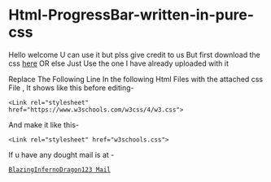 # Html-ProgressBar-written-in-pure-css
Hello welcome U can use it but plss give credit to us But first download the css <a href="https://www.w3schools.com/w3css/4/w3.css">here</a> OR else Just Use the one I have already uploaded with it

Replace The Following Line In the following Html Files with the attached css File ,
It shows like this before editing-
 
```
<Link rel="stylesheet" href="https://www.w3schools.com/w3css/4/w3.css">
```
 And make it like this-

```
<Link rel="stylesheet" href="w3schools.css">
```

   
If u have any dought mail is at -
<a href="mailto:bibhabbarua@gmail.com">
```
BlazingInfernoDragon123 Mail
```
</a>
